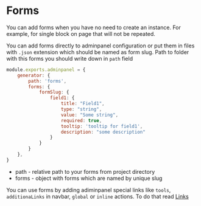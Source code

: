 # Forms

You can add forms when you have no need to create an instance. For example, for
single block on page that will not be repeated.

You can add forms directly to adminpanel configuration or put them in files with
`.json` extension which should be named as form slug. Path to folder with this
forms you should write down in `path` field

```javascript
module.exports.adminpanel = {
    generator: {
        path: 'forms',
        forms: {
            formSlug: {
                field1: {
                    title: "Field1",
                    type: "string",
                    value: "Some string",
                    required: true,
                    tooltip: 'tooltip for field1',
                    description: "some description"
                }
            }
        }
    },
}
```

- path - relative path to your forms from project directory
- forms - object with forms which are named by unique slug

You can use forms by adding adiminpanel special links like `tools`, `additionaLinks`
in navbar, `global` or `inline` actions. To do that read [Links](Links.md)
